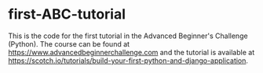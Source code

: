 # first-ABC-tutorial

This is the code for the first tutorial in the Advanced Beginner's Challenge (Python). The course can be found at https://www.advancedbeginnerchallenge.com and the 
tutorial is available at https://scotch.io/tutorials/build-your-first-python-and-django-application.
